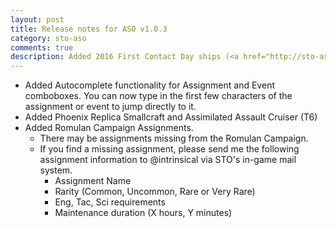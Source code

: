 ```yaml
---
layout: post
title: Release notes for ASO v1.0.3
category: sto-aso
comments: true
description: Added 2016 First Contact Day ships (<a href="http://sto-aso.com.s3-website-us-east-1.amazonaws.com/1.0.3/sto-aso.zip">download</a>)
---
```


 - Added Autocomplete functionality for Assignment and Event comboboxes. You can now type in the first few characters of the assignment or event to jump directly to it.
 - Added Phoenix Replica Smallcraft and Assimilated Assault Cruiser (T6)
 - Added Romulan Campaign Assignments.
   - There may be assignments missing from the Romulan Campaign.
   - If you find a missing assignment, please send me the following assignment information to @intrinsical via STO's in-game mail system.
      - Assignment Name
      - Rarity (Common, Uncommon, Rare or Very Rare)
      - Eng, Tac, Sci requirements
      - Maintenance duration (X hours, Y minutes)